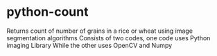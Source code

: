 # python-count
Returns count of number of grains in a rice or wheat using image segmentation algorithms Consists of two codes, one code uses Python imaging Library 
While the other uses OpenCV and Numpy
